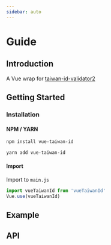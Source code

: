 ```yaml
---
sidebar: auto
---
```


# Guide
## Introduction
A Vue wrap for [taiwan-id-validator2](https://github.com/doggy8088/taiwan-id-validator2)

## Getting Started
### Installation

#### NPM / YARN

```bash
npm install vue-taiwan-id
```

```bash
yarn add vue-taiwan-id
```

#### Import
Import to `main.js`

```js
import vueTaiwanId from 'vueTaiwanId'
Vue.use(vueTaiwanId)
```

## Example
## API
